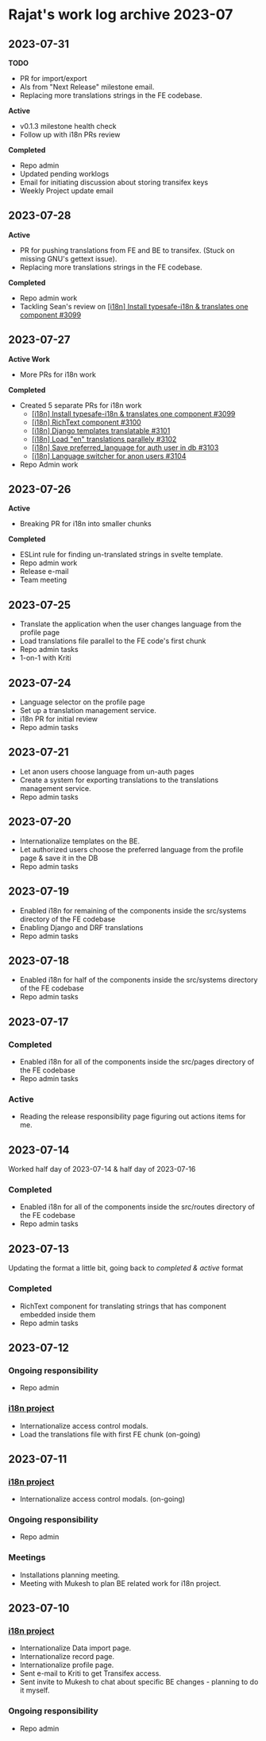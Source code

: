 # Rajat's work log archive 2023-07

## 2023-07-31

**TODO**

- PR for import/export
- AIs from "Next Release" milestone email.
- Replacing more translations strings in the FE codebase.

**Active**

- v0.1.3 milestone health check
- Follow up with i18n PRs review

**Completed**

- Repo admin
- Updated pending worklogs
- Email for initiating discussion about storing transifex keys
- Weekly Project update email

## 2023-07-28

**Active**

- PR for pushing translations from FE and BE to transifex. (Stuck on missing GNU's gettext issue).
- Replacing more translations strings in the FE codebase.

**Completed**

- Repo admin work
- Tackling Sean's review on [[i18n] Install typesafe-i18n & translates one component #3099](https://github.com/centerofci/mathesar/pull/3099)

## 2023-07-27

**Active Work**

- More PRs for i18n work

**Completed**

- Created 5 separate PRs for i18n work
  - [[i18n] Install typesafe-i18n & translates one component #3099](https://github.com/centerofci/mathesar/pull/3099)
  - [[i18n] RichText component #3100](https://github.com/centerofci/mathesar/pull/3100)
  - [[i18n] Django templates translatable #3101](https://github.com/centerofci/mathesar/pull/3101)
  - [[i18n] Load "en" translations parallely #3102](https://github.com/centerofci/mathesar/pull/3102)
  - [[i18n] Save preferred_language for auth user in db #3103](https://github.com/centerofci/mathesar/pull/3103)
  - [[i18n] Language switcher for anon users #3104 ](https://github.com/centerofci/mathesar/pull/3104)
- Repo Admin work

## 2023-07-26

**Active**

- Breaking PR for i18n into smaller chunks

**Completed**

- ESLint rule for finding un-translated strings in svelte template.
- Repo admin work
- Release e-mail
- Team meeting

## 2023-07-25

- Translate the application when the user changes language from the profile page
- Load translations file parallel to the FE code's first chunk
- Repo admin tasks
- 1-on-1 with Kriti

## 2023-07-24

- Language selector on the profile page
- Set up a translation management service.
- i18n PR for initial review
- Repo admin tasks

## 2023-07-21

- Let anon users choose language from un-auth pages
- Create a system for exporting translations to the translations management service.
- Repo admin tasks

## 2023-07-20

- Internationalize templates on the BE.
- Let authorized users choose the preferred language from the profile page & save it in the DB
- Repo admin tasks

## 2023-07-19

- Enabled i18n for remaining of the components inside the src/systems directory of the FE codebase
- Enabling Django and DRF translations
- Repo admin tasks

## 2023-07-18

- Enabled i18n for half of the components inside the src/systems directory of the FE codebase
- Repo admin tasks

## 2023-07-17

### Completed

- Enabled i18n for all of the components inside the src/pages directory of the FE codebase
- Repo admin tasks

### Active

- Reading the release responsibility page figuring out actions items for me.

## 2023-07-14

Worked half day of 2023-07-14 & half day of 2023-07-16

### Completed

- Enabled i18n for all of the components inside the src/routes directory of the FE codebase
- Repo admin tasks

## 2023-07-13

Updating the format a little bit, going back to _completed & active_ format

### Completed

- RichText component for translating strings that has component embedded inside them
- Repo admin tasks

## 2023-07-12

### Ongoing responsibility

- Repo admin

### [i18n project](/archive/product/projects/2023/07/internationalization)

- Internationalize access control modals.
- Load the translations file with first FE chunk (on-going)

## 2023-07-11

### [i18n project](/archive/product/projects/2023/07/internationalization)

- Internationalize access control modals. (on-going)

### Ongoing responsibility

- Repo admin

### Meetings

- Installations planning meeting.
- Meeting with Mukesh to plan BE related work for i18n project.

## 2023-07-10

### [i18n project](/archive/product/projects/2023/07/internationalization)

- Internationalize Data import page.
- Internationalize record page.
- Internationalize profile page.
- Sent e-mail to Kriti to get Transifex access.
- Sent invite to Mukesh to chat about specific BE changes - planning to do it myself.

### Ongoing responsibility

- Repo admin

